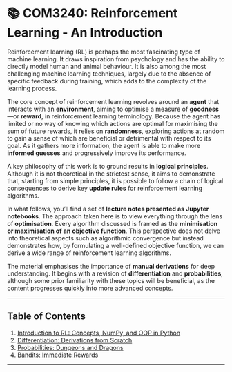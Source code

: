 # 📚 COM3240: Reinforcement Learning - An Introduction

Reinforcement learning (RL) is perhaps the most fascinating type of machine learning. It draws inspiration from psychology and has the ability to directly model human and animal behaviour. It is also among the most challenging machine learning techniques, largely due to the absence of specific feedback during training, which adds to the complexity of the learning process.

The core concept of reinforcement learning revolves around an **agent** that interacts with an **environment**, aiming to optimise a measure of **goodness**—or **reward**, in reinforcement learning terminology. Because the agent has limited or no way of knowing which actions are optimal for maximising the sum of future rewards, it relies on **randomness**, exploring actions at random to gain a sense of which are beneficial or detrimental with respect to its goal. As it gathers more information, the agent is able to make more **informed guesses** and progressively improve its performance.

A key philosophy of this work is to ground results in **logical principles**. Although it is not theoretical in the strictest sense, it aims to demonstrate that, starting from simple principles, it is possible to follow a chain of logical consequences to derive key **update rules** for reinforcement learning algorithms.

In what follows, you’ll find a set of **lecture notes presented as Jupyter notebooks**. The approach taken here is to view everything through the lens of **optimisation**. Every algorithm discussed is framed as the **minimisation or maximisation of an objective function**. This perspective does not delve into theoretical aspects such as algorithmic convergence but instead demonstrates how, by formulating a well-defined objective function, we can derive a wide range of reinforcement learning algorithms.

The material emphasises the importance of **manual derivations** for deep understanding. It begins with a revision of **differentiation** and **probabilities**, although some prior familiarity with these topics will be beneficial, as the content progresses quickly into more advanced concepts.

---

## **Table of Contents**

1. [Introduction to RL: Concepts, NumPy, and OOP in Python](./notebooks/under-construction.ipynb)
2. [Differentiation: Derivations from Scratch](./notebooks/under-construction.ipynb)
3. [Probabilities: Dungeons and Dragons](./notebooks/under-construction.ipynb)
4. [Bandits: Immediate Rewards](./notebooks/under-construction.ipynb)

---